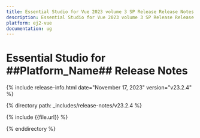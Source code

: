 ```yaml
---
title: Essential Studio for Vue 2023 volume 3 SP Release Release Notes  
description: Essential Studio for Vue 2023 volume 3 SP Release Release Notes  
platform: ej2-vue
documentation: ug
---
```


# Essential Studio for ##Platform_Name##  Release Notes  

{% include release-info.html date="November 17, 2023"  version="v23.2.4" %} 

{% directory path: _includes/release-notes/v23.2.4 %}

{% include {{file.url}} %}

{% enddirectory %}